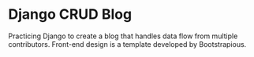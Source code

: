 # Django CRUD Blog 

Practicing Django to create a blog that handles data flow from multiple contributors. Front-end design is a template developed by Bootstrapious.

